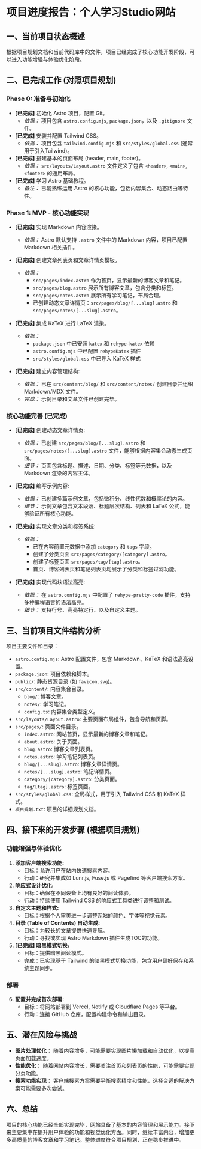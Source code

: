 # 项目进度报告：个人学习Studio网站

## 一、当前项目状态概述

根据项目规划文档和当前代码库中的文件，项目已经完成了核心功能开发阶段，可以进入功能增强与体验优化阶段。

## 二、已完成工作 (对照项目规划)

### Phase 0: 准备与初始化
*   **[已完成]** 初始化 Astro 项目，配置 Git。
    *   *依据：* 项目包含 `astro.config.mjs`, `package.json`，以及 `.gitignore` 文件。
*   **[已完成]** 安装并配置 Tailwind CSS。
    *   *依据：* 项目包含 `tailwind.config.mjs` 和 `src/styles/global.css` (通常用于引入Tailwind)。
*   **[已完成]** 搭建基本的页面布局 (header, main, footer)。
    *   *依据：* `src/layouts/Layout.astro` 文件定义了包含 `<header>`, `<main>`, `<footer>` 的通用布局。
*   **[已完成]** 学习 Astro 基础教程。
    *   *备注：* 已能熟练运用 Astro 的核心功能，包括内容集合、动态路由等特性。

### Phase 1: MVP - 核心功能实现
*   **[已完成]** 实现 Markdown 内容渲染。
    *   *依据：* Astro 默认支持 `.astro` 文件中的 Markdown 内容，项目已配置 Markdown 相关插件。
*   **[已完成]** 创建文章列表页和文章详情页模板。
    *   *依据：* 
        *   `src/pages/index.astro` 作为首页，显示最新的博客文章和笔记。
        *   `src/pages/blog.astro` 展示所有博客文章，包含分类和标签。
        *   `src/pages/notes.astro` 展示所有学习笔记，布局合理。
        *   已创建动态文章详情页：`src/pages/blog/[...slug].astro` 和 `src/pages/notes/[...slug].astro`。
*   **[已完成]** 集成 KaTeX 进行 LaTeX 渲染。
    *   *依据：* 
        *   `package.json` 中已安装 `katex` 和 `rehype-katex` 依赖
        *   `astro.config.mjs` 中已配置 `rehypeKatex` 插件
        *   `src/styles/global.css` 中已导入 KaTeX 样式
    
*  **[已完成]** 建立内容管理结构:
    *   *依据：* 已在 `src/content/blog/` 和 `src/content/notes/` 创建目录并组织 Markdown/MDX 文件。
    *   *完成：* 示例目录和文章文件已创建完毕。

### 核心功能完善 (已完成)

*   **[已完成]** 创建动态文章详情页:
    *   *依据：* 已创建 `src/pages/blog/[...slug].astro` 和 `src/pages/notes/[...slug].astro` 文件，能够根据内容集合动态生成页面。
    *   *细节：* 页面包含标题、描述、日期、分类、标签等元数据，以及 Markdown 渲染的内容主体。

*   **[已完成]** 编写示例内容:
    *   *依据：* 已创建多篇示例文章，包括微积分、线性代数和概率论的内容。
    *   *细节：* 示例文章包含文本段落、标题层次结构、列表和 LaTeX 公式，能够验证所有核心功能。

*   **[已完成]** 实现文章分类和标签系统:
    *   *依据：* 
        *   已在内容前置元数据中添加 `category` 和 `tags` 字段。
        *   创建了分类页面 `src/pages/category/[category].astro`。
        *   创建了标签页面 `src/pages/tag/[tag].astro`。
        *   首页、博客列表页和笔记列表页均展示了分类和标签过滤功能。

*   **[已完成]** 实现代码块语法高亮:
    *   *依据：* 在 `astro.config.mjs` 中配置了 `rehype-pretty-code` 插件，支持多种编程语言的语法高亮。
    *   *细节：* 支持行号、高亮特定行、以及自定义主题。

## 三、当前项目文件结构分析

项目主要文件和目录：
*   `astro.config.mjs`: Astro 配置文件，包含 Markdown、KaTeX 和语法高亮设置。
*   `package.json`: 项目依赖和脚本。
*   `public/`: 静态资源目录 (如 `favicon.svg`)。
*   `src/content/`: 内容集合目录。
    *   `blog/`: 博客文章。
    *   `notes/`: 学习笔记。
    *   `config.ts`: 内容集合类型定义。
*   `src/layouts/Layout.astro`: 主要页面布局组件，包含导航和页脚。
*   `src/pages/`: 页面文件目录。
    *   `index.astro`: 网站首页，显示最新的博客文章和笔记。
    *   `about.astro`: 关于页面。
    *   `blog.astro`: 博客文章列表页。
    *   `notes.astro`: 学习笔记列表页。
    *   `blog/[...slug].astro`: 博客文章详情页。
    *   `notes/[...slug].astro`: 笔记详情页。
    *   `category/[category].astro`: 分类页面。
    *   `tag/[tag].astro`: 标签页面。
*   `src/styles/global.css`: 全局样式，用于引入 Tailwind CSS 和 KaTeX 样式。
*   `项目规划.txt`: 项目的详细规划文档。

## 四、接下来的开发步骤 (根据项目规划)

### 功能增强与体验优化
1.  **添加客户端搜索功能:**
    *   目标：允许用户在站内快速搜索内容。
    *   行动：研究并集成如 Lunr.js, Fuse.js 或 Pagefind 等客户端搜索方案。
2.  **响应式设计优化:**
    *   目标：确保在不同设备上均有良好的阅读体验。
    *   行动：持续使用 Tailwind CSS 的响应式工具类进行调整和测试。
3.  **自定义主题和样式:**
    *   目标：根据个人审美进一步调整网站的颜色、字体等视觉元素。
4.  **目录 (Table of Contents) 自动生成:**
    *   目标：为较长的文章提供快速导航。
    *   行动：寻找或实现 Astro Markdown 插件生成TOC的功能。
5.  **[已完成] 暗黑模式切换:**
    *   目标：提供暗黑阅读模式。
    *   完成：已实现基于 Tailwind 的暗黑模式切换功能，包含用户偏好保存和系统主题同步。

### 部署
6.  **配置并完成首次部署:**
    *   目标：将网站部署到 Vercel, Netlify 或 Cloudflare Pages 等平台。
    *   行动：连接 GitHub 仓库，配置构建命令和输出目录。

## 五、潜在风险与挑战
*   **图片处理优化：** 随着内容增多，可能需要实现图片懒加载和自动优化，以提高页面加载速度。
*   **性能优化：** 随着网站内容增长，需要关注首页和列表页的性能，可能需要实现分页功能。
*   **搜索功能实现：** 客户端搜索方案需要平衡搜索精度和性能，选择合适的解决方案可能需要多次尝试。

## 六、总结
项目的核心功能已经全部实现完毕，网站具备了基本的内容管理和展示能力。接下来主要集中在提升用户体验的功能和视觉优化方面。同时，继续丰富内容，增加更多高质量的博客文章和学习笔记。整体进度符合项目规划，正在稳步推进中。